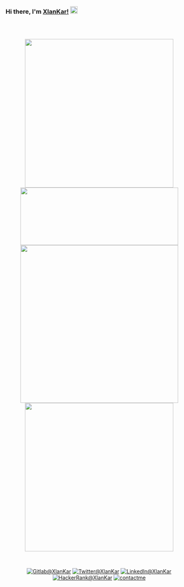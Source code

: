 ### Hi there, I'm [XlanKar!](https://xlankar.github.io) <img src="https://user-images.githubusercontent.com/1303154/88677602-1635ba80-d120-11ea-84d8-d263ba5fc3c0.gif" width="20px" alt="hi">
</br>
</br>
<p align=center>
  <kbd><img width=400 src="https://github-readme-stats.vercel.app/api?username=XlanKar&bg_color=00000000&text_color=58a6ff&hide_border=true&disable_animations=true&include_all_commits=true"><img height=155 width=425 src="https://github-readme-stats.vercel.app/api/top-langs/?username=XlanKar&layout=compact&langs_count=10&bg_color=00000000&text_color=58a6ff&hide_border=true&disable_animations=true&card_width=485&line_height=35"><img width=425 src="https://github-readme-stats.vercel.app/api/wakatime?username=XlanKar&layout=compact&bg_color=00000000&text_color=58a6ff&hide_border=true&disable_animations=true&include_all_commits=true"><img width=400 src="https://github-readme-stats.vercel.app/api/pin/?username=XlanKar&repo=Lite-Browser&bg_color=00000000&text_color=58a6ff&hide_border=true&disable_animations=true&include_all_commits=true"/></kbd>
</p>
</br>
<p align=center>
<a href="https://gitlab.com/XlanKar"><img src="https://img.shields.io/badge/Gitlab--_.svg?style=social&logo=gitlab" alt="Gitlab@XlanKar"></a>
<a href="https://twitter.com/xlankar"><img src="https://img.shields.io/badge/Twitter--_.svg?style=social&logo=twitter" alt="Twitter@XlanKar"></a>
<a href="https://www.linkedin.com/in/ali-karatel-b523951bb"><img src="https://img.shields.io/badge/LinkedIn--_.svg?style=social&logo=linkedin" alt="LinkedIn@XlanKar"></a>
<a href="https://www.hackerrank.com/XlanKar"><img src="https://img.shields.io/badge/HackerRank--_.svg?style=social&logo=hackerrank" alt="HackerRank@XlanKar"></a>
<a href="https://xlankar.com"><img src="https://img.shields.io/badge/Contact%20Me--_.svg?style=social" alt="contactme"></a>
</p>
